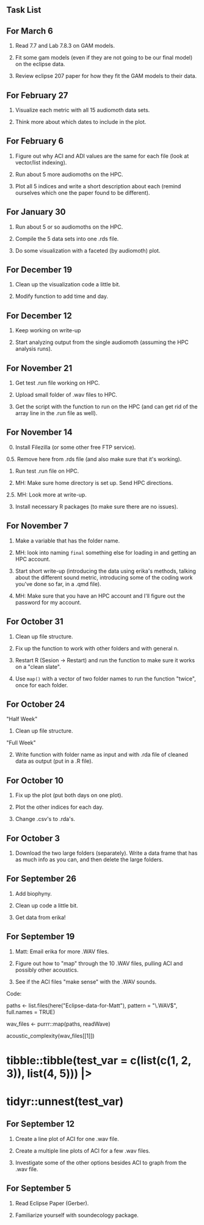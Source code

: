 ## Task List

## For March 6

1. Read 7.7 and Lab 7.8.3 on GAM models.

2. Fit some gam models (even if they are not going to be our final model) on the eclipse data.

3. Review eclipse 207 paper for how they fit the GAM models to their data.

## For February 27

1. Visualize each metric with all 15 audiomoth data sets.

2. Think more about which dates to include in the plot.

## For February 6

1. Figure out why ACI and ADI values are the same for each file (look at vector/list indexing).

2. Run about 5 more audiomoths on the HPC.

3. Plot all 5 indices and write a short description about each (remind ourselves which one the paper found to be different).

## For January 30

1. Run about 5 or so audiomoths on the HPC.

2. Compile the 5 data sets into one .rds file.

3. Do some visualization with a faceted (by audiomoth) plot.


## For December 19

1. Clean up the visualization code a little bit.

2. Modify function to add time and day.

## For December 12

1. Keep working on write-up

2. Start analyzing output from the single audiomoth (assuming the HPC analysis runs).

## For November 21

1. Get test .run file working on HPC.

2. Upload small folder of .wav files to HPC.

3. Get the script with the function to run on the HPC (and can get rid of the array line in the .run file as well).

## For November 14

0. Install Filezilla (or some other free FTP service).

0.5. Remove here from .rds file (and also make sure that it's working).

1. Run test .run file on HPC.

2. MH: Make sure home directory is set up. Send HPC directions.

2.5. MH: Look more at write-up.

3. Install necessary R packages (to make sure there are no issues).

## For November 7

1. Make a variable that has the folder name.

2. MH: look into naming `final` something else for loading in and getting an HPC account.

3. Start short write-up (introducing the data using erika's methods, talking about the different sound metric, introducing some of the coding work you've done so far, in a .qmd file).

4. MH: Make sure that you have an HPC account and I'll figure out the password for my account.


## For October 31

1. Clean up file structure.

2. Fix up the function to work with other folders and with general n.

3. Restart R (Sesion -> Restart) and run the function to make sure it works on a "clean slate".

4. Use `map()` with a vector of two folder names to run the function "twice", once for each folder.

## For October 24

"Half Week"

1. Clean up file structure.

"Full Week"

2. Write function with folder name as input and with .rda file of cleaned data as output (put in a .R file).

## For October 10

1. Fix up the plot (put both days on one plot).

2. Plot the other indices for each day.

3. Change .csv's to .rda's.

## For October 3

1. Download the two large folders (separately). Write a data frame that has as much info as you can, and then delete the large folders.

## For September 26

1. Add biophyny.

2. Clean up code a little bit.

3. Get data from erika!

## For September 19

1. Matt: Email erika for more .WAV files.

2. Figure out how to "map" through the 10 .WAV files, pulling ACI and possibly other acoustics.

3. See if the ACI files "make sense" with the .WAV sounds.

Code: 

paths <- list.files(here("Eclipse-data-for-Matt"), pattern = "\\.WAV$",
                    full.names = TRUE)

wav_files <- purrr::map(paths, readWave)

acoustic_complexity(wav_files[[1]])

# tibble::tibble(test_var = c(list(c(1, 2, 3)), list(4, 5))) |>
#   tidyr::unnest(test_var)

## For September 12

1. Create a line plot of ACI for one .wav file.

2. Create a multiple line plots of ACI for a few .wav files.

3. Investigate some of the other options besides ACI to graph from the .wav file.

## For September 5

1. Read Eclipse Paper (Gerber).

2. Familiarize yourself with soundecology package.

